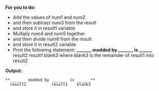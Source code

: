 **For you to do:**

- Add the values of num1 and num2
- and then subtract num3 from the result
- and store it in result1 variable
- Multiply num4 and num5 together
- and then divide num6 from the result
- and store it in result2 variable
- Print the following statement:
  **_______ modded by _______ is ______**
  result2           result1    blank3
  where blank3 is the remainder of result1 into result2

**Output:**

```
**_______ modded by _______ is ______**
  result2           result1    blank3
```